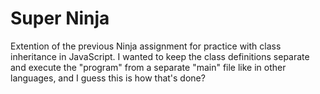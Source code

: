 # Super Ninja

Extention of the previous Ninja assignment for practice with class inheritance in JavaScript. I wanted to keep the class definitions separate and execute the "program" from a separate "main" file like in other languages, and I guess this is how that's done?
